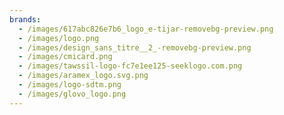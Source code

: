 ```yaml
---
brands:
  - /images/617abc826e7b6_logo_e-tijar-removebg-preview.png
  - /images/logo.png
  - /images/design_sans_titre__2_-removebg-preview.png
  - /images/cmicard.png
  - /images/tawssil-logo-fc7e1ee125-seeklogo.com.png
  - /images/aramex_logo.svg.png
  - /images/logo-sdtm.png
  - /images/glovo_logo.png
---
```

